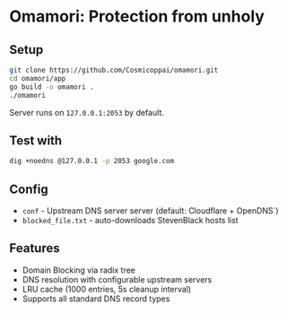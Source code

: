 # Omamori: Protection from unholy

## Setup

```bash
git clone https://github.com/Cosmicoppai/omamori.git
cd omamori/app  
go build -o omamori .
./omamori
```

Server runs on `127.0.0.1:2053` by default.

## Test with

```bash
dig +noedns @127.0.0.1 -p 2053 google.com
```

## Config

- `conf` - Upstream DNS server server (default: Cloudflare + OpenDNS`)
- `blocked_file.txt` - auto-downloads StevenBlack hosts list

## Features

- Domain Blocking via radix tree 
- DNS resolution with configurable upstream servers
- LRU cache (1000 entries, 5s cleanup interval)
- Supports all standard DNS record types
